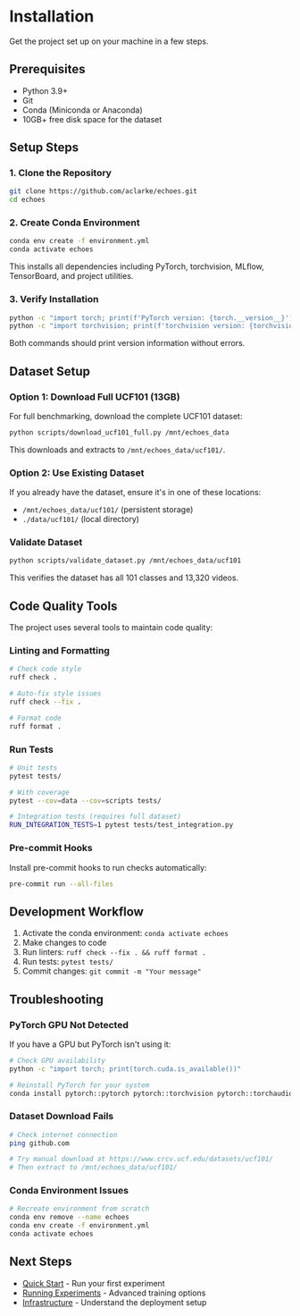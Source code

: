 # Installation

Get the project set up on your machine in a few steps.

## Prerequisites

- Python 3.9+
- Git
- Conda (Miniconda or Anaconda)
- 10GB+ free disk space for the dataset

## Setup Steps

### 1. Clone the Repository

```bash
git clone https://github.com/aclarke/echoes.git
cd echoes
```

### 2. Create Conda Environment

```bash
conda env create -f environment.yml
conda activate echoes
```

This installs all dependencies including PyTorch, torchvision, MLflow, TensorBoard, and project utilities.

### 3. Verify Installation

```bash
python -c "import torch; print(f'PyTorch version: {torch.__version__}')"
python -c "import torchvision; print(f'torchvision version: {torchvision.__version__}')"
```

Both commands should print version information without errors.

## Dataset Setup

### Option 1: Download Full UCF101 (13GB)

For full benchmarking, download the complete UCF101 dataset:

```bash
python scripts/download_ucf101_full.py /mnt/echoes_data
```

This downloads and extracts to `/mnt/echoes_data/ucf101/`.

### Option 2: Use Existing Dataset

If you already have the dataset, ensure it's in one of these locations:
- `/mnt/echoes_data/ucf101/` (persistent storage)
- `./data/ucf101/` (local directory)

### Validate Dataset

```bash
python scripts/validate_dataset.py /mnt/echoes_data/ucf101
```

This verifies the dataset has all 101 classes and 13,320 videos.

## Code Quality Tools

The project uses several tools to maintain code quality:

### Linting and Formatting

```bash
# Check code style
ruff check .

# Auto-fix style issues
ruff check --fix .

# Format code
ruff format .
```

### Run Tests

```bash
# Unit tests
pytest tests/

# With coverage
pytest --cov=data --cov=scripts tests/

# Integration tests (requires full dataset)
RUN_INTEGRATION_TESTS=1 pytest tests/test_integration.py
```

### Pre-commit Hooks

Install pre-commit hooks to run checks automatically:

```bash
pre-commit run --all-files
```

## Development Workflow

1. Activate the conda environment: `conda activate echoes`
2. Make changes to code
3. Run linters: `ruff check --fix . && ruff format .`
4. Run tests: `pytest tests/`
5. Commit changes: `git commit -m "Your message"`

## Troubleshooting

### PyTorch GPU Not Detected

If you have a GPU but PyTorch isn't using it:

```bash
# Check GPU availability
python -c "import torch; print(torch.cuda.is_available())"

# Reinstall PyTorch for your system
conda install pytorch::pytorch pytorch::torchvision pytorch::torchaudio -c pytorch
```

### Dataset Download Fails

```bash
# Check internet connection
ping github.com

# Try manual download at https://www.crcv.ucf.edu/datasets/ucf101/
# Then extract to /mnt/echoes_data/ucf101/
```

### Conda Environment Issues

```bash
# Recreate environment from scratch
conda env remove --name echoes
conda env create -f environment.yml
conda activate echoes
```

## Next Steps

- [Quick Start](quick-start.md) - Run your first experiment
- [Running Experiments](../guides/experiments.md) - Advanced training options
- [Infrastructure](../architecture/infrastructure.md) - Understand the deployment setup
